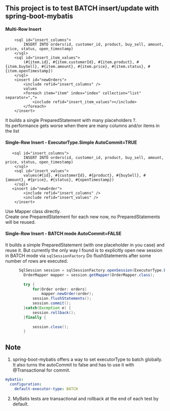 ## This project is to test BATCH insert/update with spring-boot-mybatis

#### Multi-Row Insert
```
    <sql id="insert_columns">
    	INSERT INTO orders(id, customer_id, product, buy_sell, amount, price, status, open_timestamp)
    </sql>
	<sql id="insert_item_values">
    	(#{item.id}, #{item.customerId}, #{item.product}, #{item.buySell}, #{item.amount}, #{item.price}, #{item.status}, #{item.openTimestamp})
    </sql>
    <insert id="newOrders">
	    <include refid="insert_columns" />
	    values
		<foreach item="item" index="index" collection="list" separator=",">
			<include refid="insert_item_values"></include>
		</foreach>
	</insert>
```
It builds a single PreparedStatement with many placeholders ?.   
Its performance gets worse when there are many columns and/or items in the list


#### Single-Row Insert - ExecutorType.Simple AutoCommit=TRUE
```
   <sql id="insert_columns">
    	INSERT INTO orders(id, customer_id, product, buy_sell, amount, price, status, open_timestamp)
    </sql>
    <sql id="insert_values">
    	values(#{id}, #{customerId}, #{product}, #{buySell}, #{amount}, #{price}, #{status}, #{openTimestamp})
    </sql>
   <insert id="newOrder">
		<include refid="insert_columns" />
		<include refid="insert_values" />
	</insert>

```
Use Mapper class directly.   
Create one PreparedStatement for each new now, no PreparedStatements will be reused.  

#### Single-Row Insert - BATCH mode AutoCommit=FALSE

It builds a simple PreparedStatement (with one placeholder in you case) and reuse it.
But currently the only way I found is to explicitly open new session in BATCH mode via ```sqlSessionFactory```
Do flushStatements after some number of rows are executed.  


```java
      SqlSession session = sqlSessionFactory.openSession(ExecutorType.BATCH);
		OrderMapper mapper = session.getMapper(OrderMapper.class);
		
		try {
			for(Order order: orders)
				mapper.newOrder(order);
			session.flushStatements();
			session.commit();
		}catch(Exception e) {
			session.rollback();
		}finally {
			
			session.close();
		}
```

Note
---

1. spring-boot-mybatis offers a way to set executorType to batch globally.
It also turns the autoCommit to false and has to use it with @Transactional for commit.

```yaml
mybatis:
  configuration:
    default-executor-type: BATCH
```
2. MyBatis tests are transactional and rollback at the end of each test by default.
